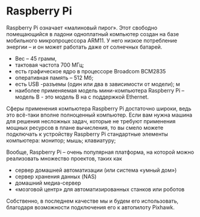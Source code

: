 Raspberry Pi
============

Raspberry Pi означает «малиновый пирог». Этот свободно помещающийся в ладони одноплатный компьютер создан на базе мобильного микропроцессора ARM11. У него низкое потребление энергии – и он может работать даже от солнечных батарей.

* Вес – 45 грамм,
* тактовая частота 700 МГц;
* есть графическое ядро в процессоре Broadcom BCM2835
* оперативная память – 512 Мб;
* есть USB -разъемы (один или два в зависимости от модели); м
* наиболее применяемая модель мини-компьютера Raspberry Pi – модель В - это модель В на с поддержкой Ethernet.
 
Сферы применения компьютера Raspberry Pi достаточно широки, ведь это всё-таки вполне полноценный компьютер. Если вам нужна машина для решения несложных задач, которые не требуют применения мощных ресурсов в плане вычисления, то вы смело можете подключать к устройству Raspberry Pi стандартные элементы компьютера: монитор; мышь; клавиатуру;

Вообще, Raspberry Pi – очень популярная платформа, на которой можно реализовать множество проектов, таких как
* сервер домашней автоматизации (или система «умный дом»)
* сервер хранения данных (NAS)
* домашний медиа-сервер
* «мозговой центр» для автоматизированных станков или роботов
 
Собственно, в последнем качестве мы и будем его использовать, благодаря возможности подключения его к автопилоту Pixhawk.
